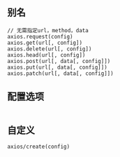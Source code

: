 ## 别名
```
// 无需指定url，method，data
axios.request(config)
axios.get(url[, config])
axios.delete(url[, config])
axios.head(url[, config])
axios.post(url[, data[, config]])
axios.put(url[, data[, config]])
axios.patch(url[, data[, config]])
```
## 配置选项
```

```
## 自定义
```
axios/create(config)
```